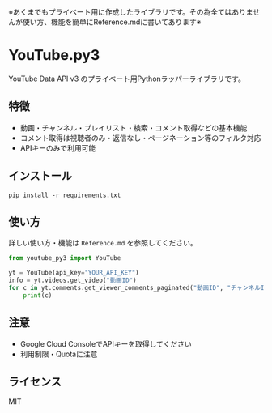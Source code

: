 ※あくまでもプライベート用に作成したライブラリです。その為全てはありませんが使い方、機能を簡単にReference.mdに書いてあります※

# YouTube.py3

YouTube Data API v3 のプライベート用Pythonラッパーライブラリです。

## 特徴
- 動画・チャンネル・プレイリスト・検索・コメント取得などの基本機能
- コメント取得は視聴者のみ・返信なし・ページネーション等のフィルタ対応
- APIキーのみで利用可能

## インストール
```
pip install -r requirements.txt
```

## 使い方
詳しい使い方・機能は `Reference.md` を参照してください。

```python
from youtube_py3 import YouTube

yt = YouTube(api_key="YOUR_API_KEY")
info = yt.videos.get_video("動画ID")
for c in yt.comments.get_viewer_comments_paginated("動画ID", "チャンネルID"):
    print(c)
```

## 注意
- Google Cloud ConsoleでAPIキーを取得してください
- 利用制限・Quotaに注意

## ライセンス
MIT

